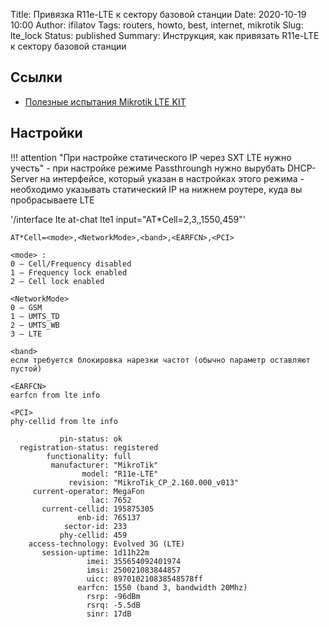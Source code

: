 Title: Привязка R11e-LTE к сектору базовой станции
Date: 2020-10-19 10:00
Author: ifilatov
Tags: routers, howto, best, internet, mikrotik
Slug: lte_lock
Status: published
Summary: Инструкция, как привязать R11e-LTE к сектору базовой станции

## Ссылки
 - [Полезные испытания Mikrotik LTE KIT](https://asp24.com.ua/blog/polevye-ispytaniya-mikrotik-sxt-lte-kit/?utm_source=rss&utm_medium=rss&utm_campaign=polevye-ispytaniya-mikrotik-sxt-lte-kit)

## Настройки

!!! attention "При настройке статического IP через SXT LTE нужно учесть"
    - при настройке режиме Passthroungh нужно вырубать DHCP-Server на интерфейсе, который указан в настройках этого режима
    - необходимо указывать статический IP на нижнем роутере, куда вы пробрасываете LTE

'/interface lte at-chat lte1 input="AT*Cell=2,3,,1550,459"'

```
AT*Cell=<mode>,<NetworkMode>,<band>,<EARFCN>,<PCI>

<mode> :
0 – Cell/Frequency disabled
1 – Frequency lock enabled
2 – Cell lock enabled

<NetworkMode>
0 – GSM
1 – UMTS_TD
2 – UMTS_WB
3 – LTE

<band>
если требуется блокировка нарезки частот (обычно параметр оставляют пустой)

<EARFCN>
earfcn from lte info

<PCI>
phy-cellid from lte info

           pin-status: ok
  registration-status: registered
        functionality: full
         manufacturer: "MikroTik"
                model: "R11e-LTE"
             revision: "MikroTik_CP_2.160.000_v013"
     current-operator: MegaFon
                  lac: 7652
       current-cellid: 195875305
               enb-id: 765137
            sector-id: 233
           phy-cellid: 459
    access-technology: Evolved 3G (LTE)
       session-uptime: 1d11h22m
                 imei: 355654092401974
                 imsi: 250021083844857
                 uicc: 897010210838548578ff
               earfcn: 1550 (band 3, bandwidth 20Mhz)
                 rsrp: -96dBm
                 rsrq: -5.5dB
                 sinr: 17dB
```